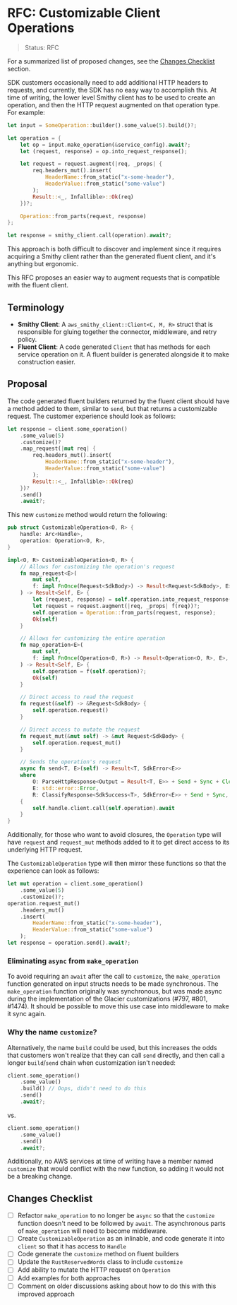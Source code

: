RFC: Customizable Client Operations
===================================

> Status: RFC

For a summarized list of proposed changes, see the [Changes Checklist](#changes-checklist) section.

SDK customers occasionally need to add additional HTTP headers to requests, and currently,
the SDK has no easy way to accomplish this. At time of writing, the lower level Smithy
client has to be used to create an operation, and then the HTTP request augmented on
that operation type. For example:

```rust
let input = SomeOperation::builder().some_value(5).build()?;

let operation = {
    let op = input.make_operation(&service_config).await?;
    let (request, response) = op.into_request_response();

    let request = request.augment(|req, _props| {
        req.headers_mut().insert(
            HeaderName::from_static("x-some-header"),
            HeaderValue::from_static("some-value")
        );
        Result::<_, Infallible>::Ok(req)
    })?;

    Operation::from_parts(request, response)
};

let response = smithy_client.call(operation).await?;
```

This approach is both difficult to discover and implement since it requires acquiring
a Smithy client rather than the generated fluent client, and it's anything but ergonomic.

This RFC proposes an easier way to augment requests that is compatible with the fluent
client.

Terminology
-----------

- **Smithy Client**: A `aws_smithy_client::Client<C, M, R>` struct that is responsible for gluing together
  the connector, middleware, and retry policy.
- **Fluent Client**: A code generated `Client` that has methods for each service operation on it.
  A fluent builder is generated alongside it to make construction easier.

Proposal
--------

The code generated fluent builders returned by the fluent client should have a method added to them,
similar to `send`, but that returns a customizable request. The customer experience should look as
follows:

```rust
let response = client.some_operation()
    .some_value(5)
    .customize()?
    .map_request(|mut req| {
        req.headers_mut().insert(
            HeaderName::from_static("x-some-header"),
            HeaderValue::from_static("some-value")
        );
        Result::<_, Infallible>::Ok(req)
    })?
    .send()
    .await?;
```

This new `customize` method would return the following:

```rust
pub struct CustomizableOperation<O, R> {
    handle: Arc<Handle>,
    operation: Operation<O, R>,
}

impl<O, R> CustomizableOperation<O, R> {
    // Allows for customizing the operation's request
    fn map_request<E>(
        mut self,
        f: impl FnOnce(Request<SdkBody>) -> Result<Request<SdkBody>, E>,
    ) -> Result<Self, E> {
        let (request, response) = self.operation.into_request_response();
        let request = request.augment(|req, _props| f(req))?;
        self.operation = Operation::from_parts(request, response);
        Ok(self)
    }

    // Allows for customizing the entire operation
    fn map_operation<E>(
        mut self,
        f: impl FnOnce(Operation<O, R>) -> Result<Operation<O, R>, E>,
    ) -> Result<Self, E> {
        self.operation = f(self.operation)?;
        Ok(self)
    }

    // Direct access to read the request
    fn request(&self) -> &Request<SdkBody> {
        self.operation.request()
    }

    // Direct access to mutate the request
    fn request_mut(&mut self) -> &mut Request<SdkBody> {
        self.operation.request_mut()
    }

    // Sends the operation's request
    async fn send<T, E>(self) -> Result<T, SdkError<E>>
    where
        O: ParseHttpResponse<Output = Result<T, E>> + Send + Sync + Clone + 'static,
        E: std::error::Error,
        R: ClassifyResponse<SdkSuccess<T>, SdkError<E>> + Send + Sync,
    {
        self.handle.client.call(self.operation).await
    }
}
```

Additionally, for those who want to avoid closures, the `Operation` type will have
`request` and `request_mut` methods added to it to get direct access to its underlying
HTTP request.

The `CustomizableOperation` type will then mirror these functions so that the experience
can look as follows:

```rust
let mut operation = client.some_operation()
    .some_value(5)
    .customize()?;
operation.request_mut()
    .headers_mut()
    .insert(
        HeaderName::from_static("x-some-header"),
        HeaderValue::from_static("some-value")
    );
let response = operation.send().await?;
```

### Eliminating `async` from `make_operation`

To avoid requiring an `await` after the call to `customize`, the `make_operation` function
generated on input structs needs to be made synchronous. The `make_operation` function
originally was synchronous, but was made async during the implementation of the Glacier
customizations (#797, #801, #1474). It should be possible to move this use case into
middleware to make it sync again.

### Why the name `customize`?

Alternatively, the name `build` could be used, but this increases the odds that
customers won't realize that they can call `send` directly, and then call a longer
`build`/`send` chain when customization isn't needed:

```rust
client.some_operation()
    .some_value()
    .build() // Oops, didn't need to do this
    .send()
    .await?;
```

vs.

```rust
client.some_operation()
    .some_value()
    .send()
    .await?;
```

Additionally, no AWS services at time of writing have a member named `customize`
that would conflict with the new function, so adding it would not be a breaking change.

Changes Checklist
-----------------

- [ ] Refactor `make_operation` to no longer be `async` so that the `customize` function doesn't need to be followed by `await`.
      The asynchronous parts of `make_operation` will need to become middleware.
- [ ] Create `CustomizableOperation` as an inlinable, and code generate it into `client` so that it has access to `Handle`
- [ ] Code generate the `customize` method on fluent builders
- [ ] Update the `RustReservedWords` class to include `customize`
- [ ] Add ability to mutate the HTTP request on `Operation`
- [ ] Add examples for both approaches
- [ ] Comment on older discussions asking about how to do this with this improved approach
